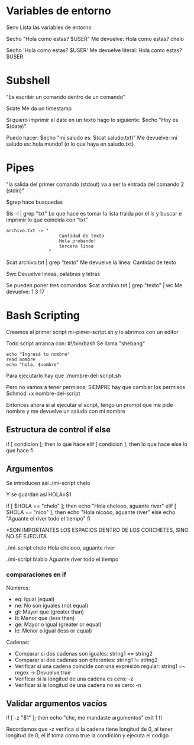 # Variables de entorno

$env
Lista las variables de entorno

$echo "Hola como estas? $USER"
Me devuelve: Hola como estas? chelo

$echo 'Hola como estas? $USER'
Me devuelve literal: Hola como estas? $USER

# Subshell
"Es escribir un comando dentro de un comando"

$date
Me da un timestamp

Si quiero imprimir el date en un texto hago lo siguiente:
$echo "Hoy es $(date)"

Puedo hacer:
$echo "mi saludo es: $(cat saludo.txt)"
Me devuelve: mi saludo es: hola mundo! (o lo que haya en saludo.txt)

# Pipes
"la salida del primer comando (stdout) va a ser la entrada del comando 2 (stdin)"

$grep hace busquedas

$ls -l | grep "txt"
Lo que hace es tomar la lista traida por el ls y buscar e imprimir lo que coincida con "txt"

	archivo.txt -> "
						Cantidad de texto
						Hola probando!
						tercera linea
					"
$cat archivo.txt | grep "texto"
Me devuelve la linea: Cantidad de texto

$wc 
Devuelve lineas, palabras y letras

Se pueden poner tres comandos:
$cat archivo.txt | grep "texto" | wc
Me devuelve: 1 3 17

# Bash Scripting

Creamos el primer script mi-pimer-script.sh y lo abrimos con un editor

Todo script arranca con:
#!/bin/bash
Se llama "shebang"

	echo "Ingresá tu nombre"
	read nombre
	echo "hola, $nombre"

Para ejecutarlo hay que ./nombre-del-script.sh

Pero no vamos a tener permisos, SIEMPRE hay que cambiar los permisos
$chmod +x nombre-del-script

Entonces ahora si al ejecutar el script, tengo un prompt que me pide nombre y me devuelve un saludo con mi nombre

## Estructura de control if else

if [ condicion ]; then
    lo que hace
elif [ condicion ]; then
    lo que hace
else
    lo que hace
fi

## Argumentos

Se introducen así ./mi-script chelo

Y se guardan así
HOLA=$1

if [ $HOLA == "chelo" ]; then
    echo "Hola chelooo, aguante river"
elif [ $HOLA == "nico" ]; then
    echo "Hola nicooo, aguante river"
else
    echo "Aguante el river todo el tiempo"
fi

*SON IMPORTANTES LOS ESPACIOS DENTRO DE LOS CORCHETES, SINO NO SE EJECUTA

./mi-script chelo
Hola chelooo, aguante river

./mi-script blabla
Aguante river todo el tiempo

### comparaciones en if
Números:

- eq: Igual (equal)
- ne: No son iguales (not equal)
- gt: Mayor que (greater than)
- lt: Menor que (less than)
- ge: Mayor o igual (greater or equal)
- le: Menor o igual (less or equal)

Cadenas:

- Comparar si dos cadenas son iguales: string1 == string2
- Comparar si dos cadenas son diferentes: string1 != string2
- Verificar si una cadena coincide con una expresión regular: string1 =~ regex → Devuelve true
- Verificar si la longitud de una cadena es cero: -z
- Verificar si la longitud de una cadena no es cero: -n

## Validar argumentos vacíos

if [ -z "$1" ]; then
    echo "che, me mandaste argumentos"
    exit 1
fi

Recordamos que -z verifica si la cadena tiene longitud de 0, al tener longitud de 0, el if toma como true la condición y ejecuta el codigo

